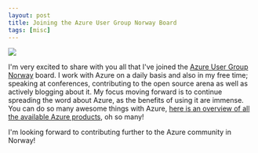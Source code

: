 ```yaml
---
layout: post
title: Joining the Azure User Group Norway Board
tags: [misc]
---
```



[<img src="{{ site.url }}/public/img/azure_user_group_norway.jpg">](https://www.meetup.com/Azure-User-Group-Norway/)

I'm very excited to share with you all that I've joined the [Azure User Group Norway](https://www.meetup.com/Azure-User-Group-Norway/) board. I work with Azure on a daily basis and also in my free time; speaking at conferences, contributing to the open source arena as well as actively blogging about it. My focus moving forward is to continue spreading the word about Azure, as the benefits of using it are immense. You can do so many awesome things with Azure, [here is an overview of all the available Azure products](https://azure.microsoft.com/en-us/services/), oh so many!

I'm looking forward to contributing further to the Azure community in Norway!